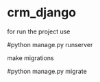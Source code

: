 # crm_django

for run the project use 

#python manage.py runserver

make migrations

#python manage.py migrate
